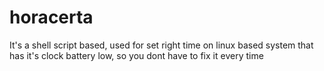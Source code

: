 # horacerta

It's a shell script based, used for set right time on linux based system that has it's clock battery low, so you dont have to fix it every time
